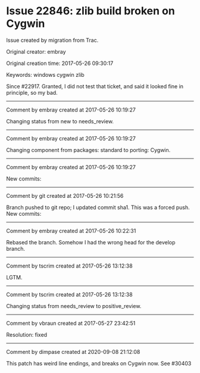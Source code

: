 # Issue 22846: zlib build broken on Cygwin

Issue created by migration from Trac.

Original creator: embray

Original creation time: 2017-05-26 09:30:17

Keywords: windows cygwin zlib

Since #22917.  Granted, I did not test that ticket, and said it looked fine in principle, so my bad.


---

Comment by embray created at 2017-05-26 10:19:27

Changing status from new to needs_review.


---

Comment by embray created at 2017-05-26 10:19:27

Changing component from packages: standard to porting: Cygwin.


---

Comment by embray created at 2017-05-26 10:19:27

New commits:


---

Comment by git created at 2017-05-26 10:21:56

Branch pushed to git repo; I updated commit sha1. This was a forced push. New commits:


---

Comment by embray created at 2017-05-26 10:22:31

Rebased the branch.  Somehow I had the wrong head for the develop branch.


---

Comment by tscrim created at 2017-05-26 13:12:38

LGTM.


---

Comment by tscrim created at 2017-05-26 13:12:38

Changing status from needs_review to positive_review.


---

Comment by vbraun created at 2017-05-27 23:42:51

Resolution: fixed


---

Comment by dimpase created at 2020-09-08 21:12:08

This patch has weird line endings, and breaks on Cygwin now. See #30403
